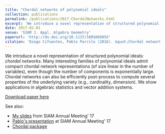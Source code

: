 ```yaml
---
title: "Chordal networks of polynomial ideals"
collection: publications
permalink: /publications/2017-ChordalNetworks.html
excerpt: 'We introduce a novel representation of structured polynomial ideals: chordal networks.'
date: 2017-02-01
venue: 'SIAM J. Appl. Algebra Geometry'
paperurl: 'http://dx.doi.org/10.1137/16M106995X'
citation: 'Diego Cifuentes, Pablo Parrilo (2016). &quot;Chordal networks of polynomial ideals.&quot; <i>SIAM J. Appl. Algebra Geometry</i>. 1(1):73-170.'
---
```

We introduce a novel representation of structured polynomial ideals: *chordal networks*.
Many interesting families of polynomial ideals admit compact chordal network representations (of size linear in the number of variables), even though the number of components is exponentially large.
Chordal networks can also be efficiently post-process to compute several properties of the underlying variety (e.g., cardinality, dimension).
We show applications in algebraic statistics and vector addition systems.

[Download paper here](https://arxiv.org/abs/1604.02618)

See also:

* [My slides](../talks/ChordalNetworks.html) from SIAM Annual Meeting' 17
* [Pablo's presentation](https://www.pathlms.com/siam/courses/3028/sections/4127/video_presentations/31369) at SIAM Annual Meeting' 17
* [Chordal package](../software/chordal.html)


